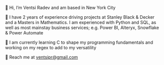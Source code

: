 👦 Hi, I’m Ventsi Radev and am based in New York City

🔎 I have 2 years of experience driving projects at Stanley Black & Decker and a Masters in Mathematics. I am experienced with Python and SQL, as well as most mainstay business services; e.g. Power BI, Alteryx, Snowflake & Power Automate

👶 I am currently learning C to shape my programming fundamentals and working on my regex to add to my versatility

📧 Reach me at ventsipr@gmail.com

<!---
ventsiR/ventsiR is a ✨ special ✨ repository because its `README.md` (this file) appears on your GitHub profile.
You can click the Preview link to take a look at your changes.
--->
